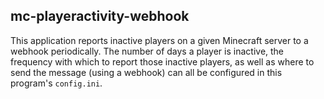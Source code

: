 ## mc-playeractivity-webhook
This application reports inactive players on a given Minecraft server to a 
webhook periodically. The number of days a player is inactive, the frequency
with which to report those inactive players, as well as where to send the 
message (using a webhook) can all be configured in this program's `config.ini`.